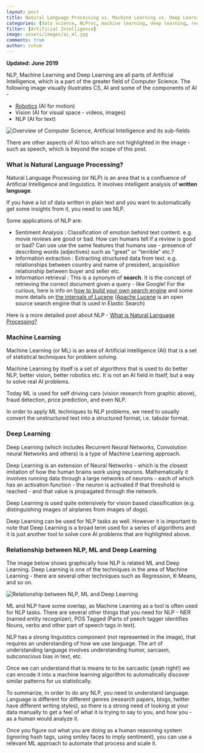 ```yaml
---
layout: post
title: Natural Language Processing vs. Machine Learning vs. Deep Learning
categories: [data science, NLProc, machine learning, deep learning, recurrent-neural-networks]
filter: [Artificial Intelligence]
image: assets/images/ai_ml.jpg
comments: true
author: rutum
---
```

**Updated: June 2019**

NLP, Machine Learning and Deep Learning are all parts of Artificial Intelligence, which is a part of the greater field of Computer Science. The following image visually illustrates CS, AI and some of the components of AI - 
- [Robotics](https://www.bostondynamics.com/) (AI for motion)
- Vision (AI for visual space - videos, images)
- NLP (AI for text)


![Overview of Computer Science, Artificial Intelligence and its sub-fields](https://rutumulkar.com/assets/images/cs_ai.png)

There are other aspects of AI too which are not highlighted in the image - such as speech, which is beyond the scope of this post. 

### What is Natural Language Processing?

Natural Language Processing (or NLP) is an area that is a confluence of Artificial Intelligence and linguistics. It involves intelligent analysis of **written language**. 

If you have a lot of data written in plain text and you want to automatically get some insights from it, you need to use NLP. 

Some applications of NLP are: 

- Sentiment Analysis : Classification of emotion behind text content. e.g. movie reviews are good or bad. How can humans tell if a review is good or bad? Can use use the same features that humans use - presence of describing words (adjectives) such as "great" or "terrible" etc.?
- Information extraction : Extracting structured data from text. e.g. relationships between country and name of president, acquisition relationship between buyer and seller etc. 
- Information retrieval : This is a synonym of **search**. It is the concept of retrieving the correct document given a query - like Google! For the curious, here is info on <a href="https://rutumulkar.com/blog/2014/build-your-own-search-engine/">how to build your own search engine</a> and some more details on <a href="https://rutumulkar.com/blog/2014/core-of-lucene/"> the internals of Lucene</a> (<a href="https://lucene.apache.org/">Apache Lucene</a> is an open source search engine that is used in Elastic Search)

Here is a more detailed post about NLP - [What is Natural Language Processing?](https://rutumulkar.com/blog/2017/what-is-nlp/)

### Machine Learning

Machine Learning (or ML) is an area of Artificial Intelligence (AI) that is a set of statistical techniques for problem solving. 

Machine Learning by itself is a set of algorithms that is used to do better NLP, better vision, better robotics etc. It is not an AI field in itself, but a way to solve real AI problems. 

Today ML is used for self driving cars (vision research from graphic above), fraud detection, price prediction, and even NLP. 

In order to apply ML techniques to NLP problems, we need to usually convert the unstructured text into a structured format, i.e. tabular format. 

### Deep Learning

Deep Learning (which includes Recurrent Neural Networks, Convolution neural Networks and others) is a type of Machine Learning approach. 

Deep Learning is an extension of Neural Networks - which is the closest imitation of how the human brains work using neurons. Mathematically it involves running data through a large networks of neurons - each of which has an activation function - the neuron is activated if that threshold is reached - and that value is propagated through the network. 

Deep Learning is used quite extensively for vision based classification (e.g. distinguishing images of airplanes from images of dogs). 

Deep Learning can be used for NLP tasks as well. However it is important to note that Deep Learning is a broad term used for a series of algorithms and it is just another tool to solve core AI problems that are highlighted above. 

### Relationship between NLP, ML and Deep Learning

The image below shows graphically how NLP is related ML and Deep Learning. Deep Learning is one of the techniques in the area of Machine Learning - there are several other techniques such as Regression, K-Means, and so on.

![Relationship between NLP, ML and Deep Learning](https://rutumulkar.com/assets/images/nlp-ml.png)

ML and NLP have some overlap, as Machine Learning as a tool is often used for NLP tasks. There are several other things that you need for NLP - NER (named entity recognizer), POS Tagged (Parts of peech tagger identifies Nouns, verbs and other part of speech tags in text). 

NLP has a strong linguistics component (not represented in the image), that requires an understanding of how we use language. The art of understanding language involves understanding humor, sarcasm, subconscious bias in text, etc. 

Once we can understand that is means to to be sarcastic (yeah right!) we can encode it into a machine learning algorithm to automatically discover similar patterns for us statistically.

To summarize, in order to do any NLP, you need to understand language. Language is different for different genres (research papers, blogs, twitter have different writing styles), so there is a strong need of looking at your data manually to get a feel of what it is trying to say to you, and how you - as a human would analyze it. 

Once you figure out what you are doing as a human reasoning system (ignoring hash tags, using smiley faces to imply sentiment), you can use a relevant ML approach to automate that process and scale it.
